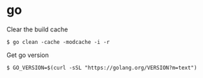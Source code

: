 # go

Clear the build cache

```shell
$ go clean -cache -modcache -i -r
```

Get go version

```shell
$ GO_VERSION=$(curl -sSL "https://golang.org/VERSION?m=text")
```
